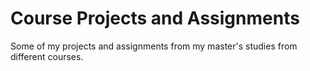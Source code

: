 # Course Projects and Assignments

Some of my projects and assignments from my master's studies from different courses.
